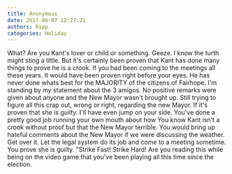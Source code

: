 ```yaml
---
title: Anonymous
date: 2017-06-07 12:27:21
authors: Ripp
categories: Holiday
---
```


 What? Are you Kant's lover or child or something. Geeze. I know the turth might sting a little. But it's certainly been proven that Kant has done many things to prove he is a crook. If you had been coming to the meetings all these years. It would have been proven right before your eyes. He has never done whats best for the MAJORITY of the citizens of Fairhope. I'm  standing by my statement about the 3 amigos. No positive remarks were given about anyone and the New Mayor wasn't brought up.  Still trying to figure all this crap out, wrong or right, regarding the new Mayor. If it's proven that she is guilty. I'll have even jump on your side. You've done a pretty good job running your own mouth about how You know Kant isn't a crook without proof but that the New Mayor terrible.  You would bring up hateful comments about the New Mayor if we were discussing the weather.  Get over it. Let the legal system do its job and come to a meeting sometime. You prove she is guilty. "Strike Fast! Strike Hard!  Are you reading this while being on the video game that you've been playing all this time since the election.
